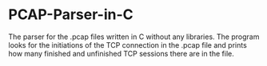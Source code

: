 # PCAP-Parser-in-C
The parser for the .pcap files written in C without any libraries.
The program looks for the initiations of the TCP connection in the .pcap file and prints how many finished and unfinished TCP sessions there are in the file.
